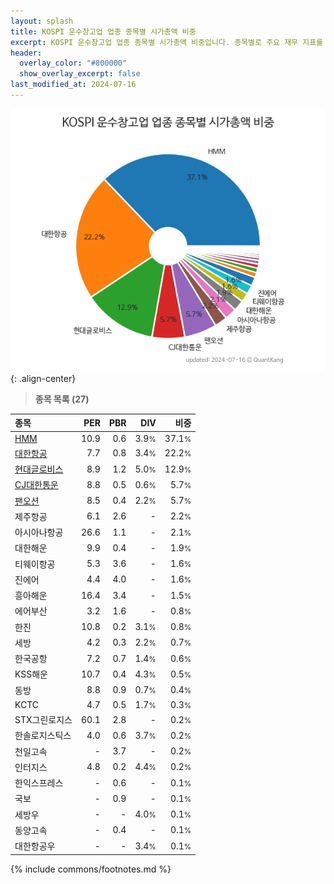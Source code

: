 ```yaml
---
layout: splash
title: KOSPI 운수창고업 업종 종목별 시가총액 비중
excerpt: KOSPI 운수창고업 업종 종목별 시가총액 비중입니다. 종목별로 주요 재무 지표를 함께 표시합니다.
header:
  overlay_color: "#800000"
  show_overlay_excerpt: false
last_modified_at: 2024-07-16
---
```



![KOSPI 운수창고업 업종 종목별 시가총액 비중](/stats/sector/images/kospi_업종_운수창고업_종목.png){: .align-center}


> **종목 목록 (27)**<a id="list"></a>

| **종목** | **PER** | **PBR** | **DIV** | **비중** |
| :------- | ------: | ------: | ------: | -------: |
| [HMM](/011200/) | 10.9 | 0.6 | 3.9<small>%</small> | 37.1<small>%</small> |
| [대한항공](/003490/) | 7.7 | 0.8 | 3.4<small>%</small> | 22.2<small>%</small> |
| [현대글로비스](/086280/) | 8.9 | 1.2 | 5.0<small>%</small> | 12.9<small>%</small> |
| [CJ대한통운](/000120/) | 8.8 | 0.5 | 0.6<small>%</small> | 5.7<small>%</small> |
| [팬오션](/028670/) | 8.5 | 0.4 | 2.2<small>%</small> | 5.7<small>%</small> |
| 제주항공 | 6.1 | 2.6 | - | 2.2<small>%</small> |
| 아시아나항공 | 26.6 | 1.1 | - | 2.1<small>%</small> |
| 대한해운 | 9.9 | 0.4 | - | 1.9<small>%</small> |
| 티웨이항공 | 5.3 | 3.6 | - | 1.6<small>%</small> |
| 진에어 | 4.4 | 4.0 | - | 1.6<small>%</small> |
| 흥아해운 | 16.4 | 3.4 | - | 1.5<small>%</small> |
| 에어부산 | 3.2 | 1.6 | - | 0.8<small>%</small> |
| 한진 | 10.8 | 0.2 | 3.1<small>%</small> | 0.8<small>%</small> |
| 세방 | 4.2 | 0.3 | 2.2<small>%</small> | 0.7<small>%</small> |
| 한국공항 | 7.2 | 0.7 | 1.4<small>%</small> | 0.6<small>%</small> |
| KSS해운 | 10.7 | 0.4 | 4.3<small>%</small> | 0.5<small>%</small> |
| 동방 | 8.8 | 0.9 | 0.7<small>%</small> | 0.4<small>%</small> |
| KCTC | 4.7 | 0.5 | 1.7<small>%</small> | 0.3<small>%</small> |
| STX그린로지스 | 60.1 | 2.8 | - | 0.2<small>%</small> |
| 한솔로지스틱스 | 4.0 | 0.6 | 3.7<small>%</small> | 0.2<small>%</small> |
| 천일고속 | - | 3.7 | - | 0.2<small>%</small> |
| 인터지스 | 4.8 | 0.2 | 4.4<small>%</small> | 0.2<small>%</small> |
| 한익스프레스 | - | 0.6 | - | 0.1<small>%</small> |
| 국보 | - | 0.9 | - | 0.1<small>%</small> |
| 세방우 | - | - | 4.0<small>%</small> | 0.1<small>%</small> |
| 동양고속 | - | 0.4 | - | 0.1<small>%</small> |
| 대한항공우 | - | - | 3.4<small>%</small> | 0.1<small>%</small> |

{% include commons/footnotes.md %}